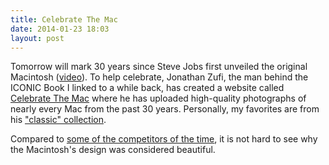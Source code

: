 ```yaml
---
title: Celebrate The Mac
date: 2014-01-23 18:03
layout: post
---
```

Tomorrow will mark 30 years since Steve Jobs first unveiled the original Macintosh ([video](https://www.youtube.com/watch?v=2B-XwPjn9YY)). To help celebrate, Jonathan Zufi, the man behind the ICONIC Book I linked to a while back, has created a website called [Celebrate The Mac](http://www.celebratethemac.com) where he has uploaded high-quality photographs of nearly every Mac from the past 30 years. Personally, my favorites are from his ["classic" collection](http://www.celebratethemac.com/classic). 

Compared to [some of the competitors of the time](http://www.hpmuseum.net/exhibit.php?class=1&cat=41), it is not hard to see why the Macintosh's design was considered beautiful. 